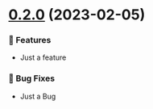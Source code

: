 # [0.2.0](https://github.com/vuejs/core/compare/v0.3.0...v0.2.0) (2023-02-05)


### 🚀 Features

- Just a feature

### 🐞 Bug Fixes

- Just a Bug
